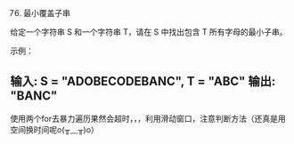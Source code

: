 76. 最小覆盖子串

给定一个字符串 S 和一个字符串 T，请在 S 中找出包含 T 所有字母的最小子串。

示例：

输入: S = "ADOBECODEBANC", T = "ABC"
输出: "BANC"
---

使用两个for去暴力遍历果然会超时，，，利用滑动窗口，注意判断方法（还真是用空间换时间呢o(╥﹏╥)o）